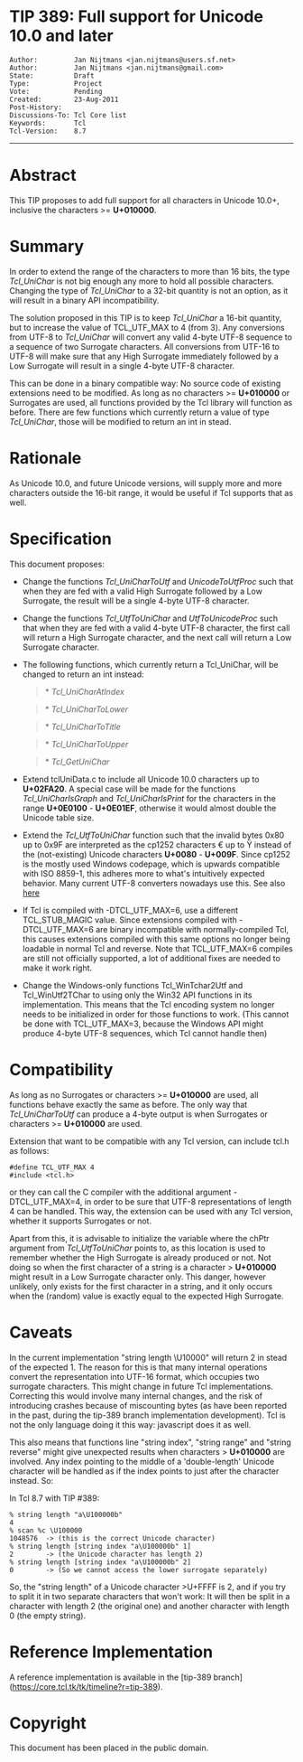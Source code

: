 # TIP 389: Full support for Unicode 10.0 and later
	Author:         Jan Nijtmans <jan.nijtmans@users.sf.net>
	Author:         Jan Nijtmans <jan.nijtmans@gmail.com>
	State:          Draft
	Type:           Project
	Vote:           Pending
	Created:        23-Aug-2011
	Post-History:   
	Discussions-To: Tcl Core list
	Keywords:       Tcl
	Tcl-Version:    8.7
-----

# Abstract

This TIP proposes to add full support for all characters in Unicode 10.0\+,
inclusive the characters >= **U\+010000**.

# Summary

In order to extend the range of the characters to more than 16 bits, the type
_Tcl\_UniChar_ is not big enough any more to hold all possible characters.
Changing the type of _Tcl\_UniChar_ to a 32-bit quantity is not an option, as
it will result in a binary API incompatibility.

The solution proposed in this TIP is to keep _Tcl\_UniChar_ a 16-bit
quantity, but to increase the value of TCL\_UTF\_MAX to 4 \(from 3\). Any
conversions from UTF-8 to _Tcl\_UniChar_ will convert any valid 4-byte UTF-8
sequence to a sequence of two Surrogate characters. All conversions from
UTF-16 to UTF-8 will make sure that any High Surrogate immediately followed by
a Low Surrogate will result in a single 4-byte UTF-8 character.

This can be done in a binary compatible way: No source code of existing
extensions need to be modified. As long as no characters >= **U\+010000** or
Surrogates are used, all functions provided by the Tcl library will function
as before. There are few functions which currently return a value of type
_Tcl\_UniChar_, those will be modified to return an int in stead.

# Rationale

As Unicode 10.0, and future Unicode versions, will supply more and more
characters outside the 16-bit range, it would be useful if Tcl supports
that as well.

# Specification

This document proposes:

 * Change the functions _Tcl\_UniCharToUtf_ and _UnicodeToUtfProc_ such
   that when they are fed with a valid High Surrogate followed by a Low
   Surrogate, the result will be a single 4-byte UTF-8 character.

 * Change the functions _Tcl\_UtfToUniChar_ and _UtfToUnicodeProc_ such
   that when they are fed with a valid 4-byte UTF-8 character, the first call
   will return a High Surrogate character, and the next call will return a Low
   Surrogate character.

 * The following functions, which currently return a Tcl\_UniChar, will be
   changed to return an int instead:

	 > \* _Tcl\_UniCharAtIndex_

	 > \* _Tcl\_UniCharToLower_

	 > \* _Tcl\_UniCharToTitle_

	 > \* _Tcl\_UniCharToUpper_

	 > \* _Tcl\_GetUniChar_

 * Extend tclUniData.c to include all Unicode 10.0 characters up to
   **U\+02FA20**.  A special case will be made for the functions
   _Tcl\_UniCharIsGraph_ and _Tcl\_UniCharIsPrint_ for the characters in the
   range **U\+0E0100** - **U\+0E01EF**, otherwise it would almost double the
   Unicode table size.

 * Extend the _Tcl\_UtfToUniChar_ function such that the invalid bytes
   0x80 up to 0x9F are interpreted as the cp1252 characters € up to Ÿ
   instead of the (not-existing) Unicode characters **U\+0080** - **U\+009F**.
   Since cp1252 is the mostly used Windows codepage, which is upwards
   compatible with ISO 8859-1, this adheres more to what's intuitively
   expected behavior. Many current UTF-8 converters nowadays use this.
   See also [here](https://en.wikipedia.org/wiki/UTF-8#Invalid_byte_sequences)

 * If Tcl is compiled with -DTCL\_UTF\_MAX=6, use a different TCL\_STUB\_MAGIC
   value. Since extensions compiled with -DTCL\_UTF\_MAX=6 are binary
   incompatible with normally-compiled Tcl, this causes extensions
   compiled with this same options no longer being loadable in normal
   Tcl and reverse. Note that TCL\_UTF\_MAX=6 compiles are still not officially
   supported, a lot of additional fixes are needed to make it work right.

 * Change the Windows-only functions Tcl\_WinTchar2Utf and Tcl\_WinUtf2TChar
   to using only the Win32 API functions in its implementation. This means
   that the Tcl encoding system no longer needs to be initialized in
   order for those functions to work. (This cannot be done with TCL\_UTF\_MAX=3,
   because the Windows API might produce 4-byte UTF-8 sequences, which Tcl
   cannot handle then)

# Compatibility

As long as no Surrogates or characters >= **U\+010000** are used, all
functions behave exactly the same as before. The only way that
_Tcl\_UniCharToUtf_ can produce a 4-byte output is when Surrogates or
characters >= **U\+010000** are used.

Extension that want to be compatible with any Tcl version, can include tcl.h
as follows:

	#define TCL_UTF_MAX 4
	#include <tcl.h>

or they can call the C compiler with the additional argument -DTCL\_UTF\_MAX=4,
in order to be sure that UTF-8 representations of length 4 can be
handled. This way, the extension can be used with any Tcl version, whether it
supports Surrogates or not.

Apart from this, it is advisable to initialize the variable where the chPtr
argument from _Tcl\_UtfToUniChar_ points to, as this location is used to
remember whether the High Surrogate is already produced or not. Not doing so
when the first character of a string is a character > **U\+010000** might
result in a Low Surrogate character only. This danger, however unlikely, only
exists for the first character in a string, and it only occurs when the
\(random\) value is exactly equal to the expected High Surrogate.

# Caveats

In the current implementation "string length \\U10000" will return 2 in
stead of the expected 1. The reason for this is that many internal
operations convert the representation into UTF-16 format, which occupies
two surrogate characters. This might change in future Tcl implementations.
Correcting this would involve many internal changes, and the risk of
introducing crashes because of miscounting bytes (as have been reported
in the past, during the tip-389 branch implementation development).
Tcl is not the only language doing it this way: javascript does it as well.

This also means that functions line "string index", "string range" and
"string reverse" might give unexpected results when characters > **U\+010000**
are involved. Any index pointing to the middle of a 'double-length' Unicode
character will be handled as if the index points to just after the character
instead. So:

In Tcl 8.7 with TIP #389:

    % string length "a\U100000b"
    4
    % scan %c \U100000
    1048576  -> (this is the correct Unicode character)
    % string length [string index "a\U100000b" 1]
    2        -> (the Unicode character has length 2)
    % string length [string index "a\U100000b" 2]
    0        -> (So we cannot access the lower surrogate separately)

So, the "string length" of a Unicode character >U+FFFF is 2, and if you try to
split it in two separate characters that won't work: It will then be split
in a character with length 2 (the original one) and another character with
length 0 (the empty string).

# Reference Implementation

A reference implementation is available in the [tip-389 branch]
(https://core.tcl.tk/tk/timeline?r=tip-389).

# Copyright

This document has been placed in the public domain.

